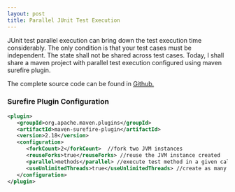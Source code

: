 ```yaml
---
layout: post
title: Parallel JUnit Test Execution
---
```


JUnit test parallel execution can bring down the test execution time considerably. The only condition is that your test cases must be independent. The state shall not be shared across test cases. Today, I shall share a maven project with parallel test execution configured using maven surefire plugin.

The complete source code can be found in [Github.](https://github.com/sanjuthomas/junit-parallel-execution/tree/master/junit-parallel-execution)

### Surefire Plugin Configuration

```xml
<plugin>
   <groupId>org.apache.maven.plugins</groupId>
   <artifactId>maven-surefire-plugin</artifactId>
   <version>2.18</version>
   <configuration>
      <forkCount>2</forkCount>  //fork two JVM instances
      <reuseForks>true</reuseForks> //reuse the JVM instance created
      <parallel>methods</parallel> //execute test method in a given calls parallely
      <useUnlimitedThreads>true</useUnlimitedThreads> //create as many threads as needed
   </configuration>
</plugin>
```
